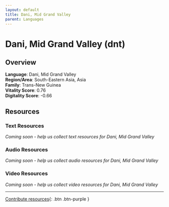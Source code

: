 ```yaml
---
layout: default
title: Dani, Mid Grand Valley
parent: Languages
---
```


# Dani, Mid Grand Valley (dnt)

## Overview

**Language**: Dani, Mid Grand Valley  
**Region/Area**: South-Eastern Asia, Asia  
**Family**: Trans-New Guinea  
**Vitality Score**: 0.76  
**Digitality Score**: -0.66  

## Resources

### Text Resources
*Coming soon - help us collect text resources for Dani, Mid Grand Valley*

### Audio Resources
*Coming soon - help us collect audio resources for Dani, Mid Grand Valley*

### Video Resources
*Coming soon - help us collect video resources for Dani, Mid Grand Valley*

---

[Contribute resources](https://fairtrain.github.io/){: .btn .btn-purple }
